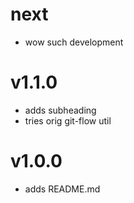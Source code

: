 # next

- wow such development

# v1.1.0

- adds subheading
- tries orig git-flow util

# v1.0.0

- adds README.md